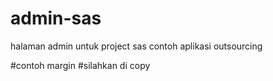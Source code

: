# admin-sas
halaman admin untuk project sas
contoh aplikasi outsourcing













#contoh margin
#silahkan di copy

